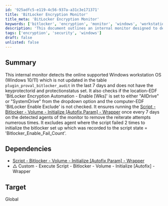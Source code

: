 ```yaml
---
id: '925adfc5-e119-4c56-937a-a31c3e171371'
title: 'BitLocker Encryption Monitor'
title_meta: 'BitLocker Encryption Monitor'
keywords: ['bitlocker', 'encryption', 'monitor', 'windows', 'workstation']
description: 'This document outlines an internal monitor designed to detect unsupported Windows workstation operating systems that have not been updated regarding BitLocker encryption status. It checks for specific conditions related to the key protector ID, protection status, and configuration settings, ensuring compliance and proper execution of the associated BitLocker initialization script.'
tags: ['encryption', 'security', 'windows']
draft: false
unlisted: false
---
```

## Summary

This internal monitor detects the online supported Windows workstation OS (Windows 10/11) which is not updated in the table `plugin_proval_bitlocker_audit` in the last 7 days and does not have the keyprotectorid and protectionstatus set. It also checks if the location-EDF 'BitLocker Encryption Automation - Enable [Wks]' is set to either "AllDrive" or "SystemDrive" from the dropdown option and the computer-EDF 'BitLocker Enable Exclude' is not checked. It ensures running the [Script - Bitlocker - Volume - Initialize [Autofix,Param] - Wrapper](<../scripts/Bitlocker - Volume - Initialize Autofix,Param - Wrapper.md>) once every 7 days on the detected agents of the monitor to remove the reiterate attempts numerous times. It excludes agent where the script failed 2 times to initialize the bitlocker set up which was recorded to the script state = 'Bitlocker_Enable_Fail_Count'.

## Dependencies

- [Script - Bitlocker - Volume - Initialize [Autofix,Param] - Wrapper](<../scripts/Bitlocker - Volume - Initialize Autofix,Param - Wrapper.md>)  
- △ Custom - Execute Script - Bitlocker - Volume - Initialize [Autofix] - Wrapper  

## Target

Global













